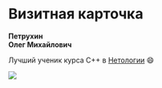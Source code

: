# Визитная карточка
**Петрухин  \
Олег Михайлович**

Лучший ученик курса C++ в [Нетологии](https://netology.ru/ "Образовательная онлайн-платформа") :smile:

![](https://avatars.githubusercontent.com/u/25052038?s=200&v=4)
